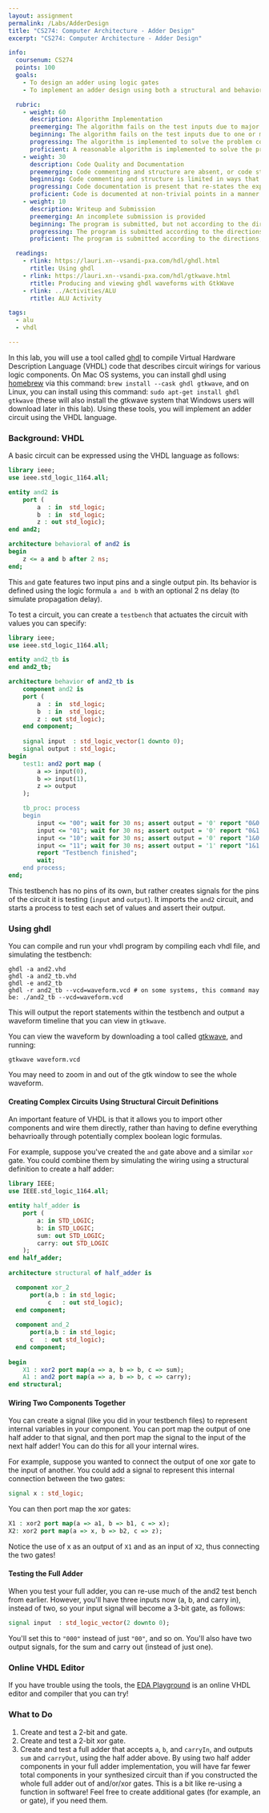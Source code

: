 ```yaml
---
layout: assignment
permalink: /Labs/AdderDesign
title: "CS274: Computer Architecture - Adder Design"
excerpt: "CS274: Computer Architecture - Adder Design"

info:
  coursenum: CS274
  points: 100
  goals:
    - To design an adder using logic gates
    - To implement an adder design using both a structural and behavioral approach using VHDL

  rubric:
    - weight: 60
      description: Algorithm Implementation
      preemerging: The algorithm fails on the test inputs due to major issues, or the program fails to compile and/or run
      beginning: The algorithm fails on the test inputs due to one or more minor issues
      progressing: The algorithm is implemented to solve the problem correctly according to given test inputs, but would fail if executed in a general case due to a minor issue or omission in the algorithm design or implementation
      proficient: A reasonable algorithm is implemented to solve the problem which correctly solves the problem according to the given test inputs, and would be reasonably expected to solve the problem in the general case
    - weight: 30
      description: Code Quality and Documentation
      preemerging: Code commenting and structure are absent, or code structure departs significantly from best practice, and/or the code departs significantly from the style guide
      beginning: Code commenting and structure is limited in ways that reduce the readability of the program, and/or there are minor departures from the style guide
      progressing: Code documentation is present that re-states the explicit code definitions, and/or code is written that mostly adheres to the style guide
      proficient: Code is documented at non-trivial points in a manner that enhances the readability of the program, and code is written according to the style guide
    - weight: 10
      description: Writeup and Submission
      preemerging: An incomplete submission is provided
      beginning: The program is submitted, but not according to the directions in one or more ways (for example, because it is lacking a readme writeup)
      progressing: The program is submitted according to the directions with a minor omission or correction needed, and with at least superficial responses to the bolded questions throughout
      proficient: The program is submitted according to the directions, including a readme writeup describing the solution, and thoughtful answers to the bolded questions throughout

  readings:
    - rlink: https://lauri.xn--vsandi-pxa.com/hdl/ghdl.html
      rtitle: Using ghdl
    - rlink: https://lauri.xn--vsandi-pxa.com/hdl/gtkwave.html
      rtitle: Producing and viewing ghdl waveforms with GtkWave
    - rlink: ../Activities/ALU
      rtitle: ALU Activity

tags:
  - alu
  - vhdl

---
```


In this lab, you will use a tool called [ghdl](http://ghdl.free.fr/download.html) to compile Virtual Hardware Description Language (VHDL) code that describes circuit wirings for various logic components.  On Mac OS systems, you can install ghdl using [homebrew](https://brew.sh/) via this command: `brew install --cask ghdl gtkwave`, and on Linux, you can install using this command: `sudo apt-get install ghdl gtkwave` (these will also install the gtkwave system that Windows users will download later in this lab).  Using these tools, you will implement an adder circuit using the VHDL language.

### Background: VHDL

A basic circuit can be expressed using the VHDL language as follows:

```vhdl
library ieee;
use ieee.std_logic_1164.all;

entity and2 is
    port (
        a  : in  std_logic;
        b  : in  std_logic;
        z : out std_logic);
end and2;

architecture behavioral of and2 is
begin
    z <= a and b after 2 ns;
end;
```

This `and` gate features two input pins and a single output pin.  Its behavior is defined using the logic formula `a and b` with an optional 2 ns delay (to simulate propagation delay).

To test a circuit, you can create a `testbench` that actuates the circuit with values you can specify:

```vhdl
library ieee;
use ieee.std_logic_1164.all;

entity and2_tb is
end and2_tb;

architecture behavior of and2_tb is
    component and2 is
    port (
        a  : in  std_logic;
        b  : in  std_logic;
        z : out std_logic);    
    end component;
    
    signal input  : std_logic_vector(1 downto 0);
    signal output : std_logic;
begin
    test1: and2 port map (
        a => input(0),
        b => input(1),
        z => output
    );

    tb_proc: process
    begin
        input <= "00"; wait for 30 ns; assert output = '0' report "0&0 failed";
        input <= "01"; wait for 30 ns; assert output = '0' report "0&1 failed";
        input <= "10"; wait for 30 ns; assert output = '0' report "1&0 failed";
        input <= "11"; wait for 30 ns; assert output = '1' report "1&1 failed";
        report "Testbench finished";
        wait;
    end process;
end;
```

This testbench has no pins of its own, but rather creates signals for the pins of the circuit it is testing (`input` and `output`).  It imports the `and2` circuit, and starts a process to test each set of values and assert their output.

### Using ghdl

You can compile and run your vhdl program by compiling each vhdl file, and simulating the testbench:

```
ghdl -a and2.vhd
ghdl -a and2_tb.vhd
ghdl -e and2_tb
ghdl -r and2_tb --vcd=waveform.vcd # on some systems, this command may be: ./and2_tb --vcd=waveform.vcd
```
This will output the report statements within the testbench and output a waveform timeline that you can view in `gtkwave`.

You can view the waveform by downloading a tool called [gtkwave](https://sourceforge.net/projects/gtkwave/), and running:

```
gtkwave waveform.vcd
```

You may need to zoom in and out of the gtk window to see the whole waveform.

#### Creating Complex Circuits Using Structural Circuit Definitions

An important feature of VHDL is that it allows you to import other components and wire them directly, rather than having to define everything behavrioally through potentially complex boolean logic formulas.

For example, suppose you've created the `and` gate above and a similar `xor` gate.  You could combine them by simulating the wiring using a structural definition to create a half adder:

```vhdl
library IEEE;
use IEEE.std_logic_1164.all;

entity half_adder is
	port (
		a: in STD_LOGIC;
		b: in STD_LOGIC;
		sum: out STD_LOGIC;
		carry: out STD_LOGIC
	);
end half_adder;
  
architecture structural of half_adder is	

  component xor_2
	  port(a,b : in std_logic;
	       c   : out std_logic);
  end component;
  
  component and_2
	  port(a,b : in std_logic;
	  c   : out std_logic);
  end component;
  
begin
	X1 : xor2 port map(a => a, b => b, c => sum);
	A1 : and2 port map(a => a, b => b, c => carry);
end structural;
```

#### Wiring Two Components Together

You can create a signal (like you did in your testbench files) to represent internal variables in your component.  You can port map the output of one half adder to that signal, and then port map the signal to the input of the next half adder!  You can do this for all your internal wires.

For example, suppose you wanted to connect the output of one xor gate to the input of another.  You could add a signal to represent this internal connection between the two gates:

```vhdl
signal x : std_logic;
```

You can then port map the xor gates:

```vhdl
X1 : xor2 port map(a => a1, b => b1, c => x);
X2: xor2 port map(a => x, b => b2, c => z);
```

Notice the use of x as an output of `X1` and as an input of `X2`, thus connecting the two gates!

#### Testing the Full Adder

When you test your full adder, you can re-use much of the and2 test bench from earlier.  However, you'll have three inputs now (a, b, and carry in), instead of two, so your input signal will become a 3-bit gate, as follows:

```vhdl
signal input  : std_logic_vector(2 downto 0);
```

You'll set this to `"000"` instead of just `"00"`, and so on.  You'll also have two output signals, for the sum and carry out (instead of just one).

### Online VHDL Editor

If you have trouble using the tools, the [EDA Playground](https://edaplayground.com/) is an online VHDL editor and compiler that you can try!

### What to Do

1. Create and test a 2-bit and gate.
2. Create and test a 2-bit xor gate.
3. Create and test a full adder that accepts `a`, `b`, and `carryIn`, and outputs `sum` and `carryOut`, using the half adder above.  By using two half adder components in your full adder implementation, you will have far fewer total components in your synthesized circuit than if you constructed the whole full adder out of and/or/xor gates.  This is a bit like re-using a function in software!  Feel free to create additional gates (for example, an or gate), if you need them.
